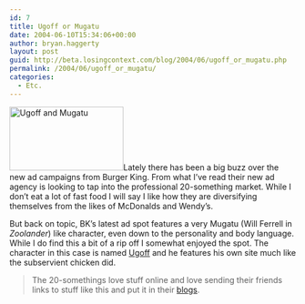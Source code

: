 ```yaml
---
id: 7
title: Ugoff or Mugatu
date: 2004-06-10T15:34:06+00:00
author: bryan.haggerty
layout: post
guid: http://beta.losingcontext.com/blog/2004/06/ugoff_or_mugatu.php
permalink: /2004/06/ugoff_or_mugatu/
categories:
  - Etc.
---
```

 <img alt="Ugoff and Mugatu" src="/blog/images/ugoff-mugatu.jpg" width="200" height="112" border="0" class="image-right" />Lately there has been a big buzz over the new ad campaigns from Burger King. From what I&#8217;ve read their new ad agency is looking to tap into the professional 20-something market. While I don&#8217;t eat a lot of fast food I will say I like how they are diversifying themselves from the likes of McDonalds and Wendy&#8217;s.

But back on topic, BK&#8217;s latest ad spot features a very Mugatu (Will Ferrell in _Zoolander_) like character, even down to the personality and body language. While I do find this a bit of a rip off I somewhat enjoyed the spot. The character in this case is named [Ugoff](http://www.ugoff.com "Check out Ugoff's site") and he features his own site much like the subservient chicken did.

> The 20-somethings love stuff online and love sending their friends links to stuff like this and put it in their [blogs](http://www.losingcontext.com "yes even I have fallen for their marketing ploy").